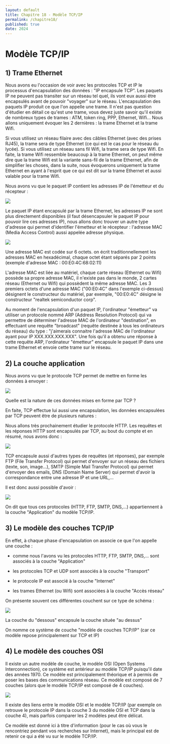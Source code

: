 ```yaml
---
layout: default
title: Chapitre 18 - Modèle TCP/IP
permalink: /chapitre18/
published: true
date: 2024
---
```


# Modèle TCP/IP

## 1) Trame Ethernet

Nous avons eu l'occasion de voir avec les protocoles TCP et IP le processus d'encapsulation des données : "IP encapsule TCP". Les paquets IP ne peuvent pas transiter sur un réseau tel quel, ils vont eux aussi être encapsulés avant de pouvoir "voyager" sur le réseau. L'encapsulation des paquets IP produit ce que l'on appelle une trame. Il n'est pas question d'étudier en détail ce qu'est une trame, vous devez juste savoir qu'il existe de nombreux types de trames : ATM, token ring, PPP, Ethernet, Wifi... Nous allons uniquement évoquer les 2 dernières : la trame Ethernet et la trame Wifi.

Si vous utilisez un réseau filaire avec des câbles Ethernet (avec des prises RJ45), la trame sera de type Ethernet (ce qui est le cas pour le réseau du lycée). Si vous utilisez un réseau sans fil Wifi, la trame sera de type Wifi. En faite, la trame Wifi ressemble beaucoup à la trame Ethernet, on peut même dire que la trame Wifi est la variante sans-fil de la trame Ethernet, afin de simplifier les choses, dans la suite, nous évoquerons uniquement la trame Ethernet en ayant à l'esprit que ce qui est dit sur la trame Ethernet et aussi valable pour la trame Wifi.

Nous avons vu que le paquet IP contient les adresses IP de l'émetteur et du récepteur :

![](img/c18c_1.jpg)

Le paquet IP étant encapsulé par la trame Ethernet, les adresses IP ne sont plus directement disponibles (il faut désencapsuler le paquet IP pour pouvoir lire ces adresses IP), nous allons donc trouver un autre type d'adresse qui permet d'identifier l'émetteur et le récepteur : l'adresse MAC (Media Access Control) aussi appelée adresse physique.

![](img/c18c_2.jpg)

Une adresse MAC est codée sur 6 octets. on écrit traditionnellement les adresses MAC en hexadécimal, chaque octet étant séparés par 2 points (exemple d'adresse MAC : 00:E0:4C:68:02:11)

L'adresse MAC est liée au matériel, chaque carte réseau (Ethernet ou Wifi) possède sa propre adresse MAC, il n'existe pas dans le monde, 2 cartes réseau (Ethernet ou Wifi) qui possèdent la même adresse MAC. Les 3 premiers octets d'une adresse MAC ("00:E0:4C" dans l'exemple ci-dessus) désignent le constructeur du matériel, par exemple, "00:E0:4C" désigne le constructeur "realtek semiconductor corp".

Au moment de l'encapsulation d'un paquet IP, l'ordinateur "émetteur" va utiliser un protocole nommé ARP (Address Resolution Protocol) qui va permettre de déterminer l'adresse MAC de l'ordinateur "destination", en effectuant une requête "broadcast" (requête destinée à tous les ordinateurs du réseau) du type : "j'aimerais connaitre l'adresse MAC de l'ordinateur ayant pour IP XXX.XXX.XXX.XXX". Une fois qu'il a obtenu une réponse à cette requête ARP, l'ordinateur "émetteur" encapsule le paquet IP dans une trame Ethernet et envoie cette trame sur le réseau.

## 2) La couche application

Nous avons vu que le protocole TCP permet de mettre en forme les données à envoyer :

![](img/c18c_3.jpg)

Quelle est la nature de ces données mises en forme par TCP ?

En faite, TCP effectue lui aussi une encapsulation, les données encapsulées par TCP peuvent être de plusieurs natures :

Nous allons très prochainement étudier le protocole HTTP. Les requêtes et les réponses HTTP sont encapsulés par TCP, au bout du compte et en résumé, nous avons donc :

![](img/c18c_4.jpg)

TCP encapsule aussi d'autres types de requêtes (et réponses), par exemple FTP (File Transfer Protocol) qui permet d'envoyer sur un réseau des fichiers (texte, son, image...), SMTP (Simple Mail Transfer Protocol) qui permet d'envoyer des emails, DNS (Domain Name Server) qui permet d'avoir la correspondance entre une adresse IP et une URL,...

Il est donc aussi possible d'avoir :

![](img/c18c_5.jpg)

On dit que tous ces protocoles (HTTP, FTP, SMTP, DNS,...) appartiennent à la couche "Application" du modèle TCP/IP.

## 3) Le modèle des couches TCP/IP

En effet, à chaque phase d'encapsulation on associe ce que l'on appelle une couche :

- comme nous l'avons vu les protocoles HTTP, FTP, SMTP, DNS,... sont associés à la couche "Application"

- les protocoles TCP et UDP sont associés à la couche "Transport"

- le protocole IP est associé à la couche "Internet"

- les trames Ethernet (ou Wifi) sont associées à la couche "Accès réseau"

On présente souvent ces différentes couchent sur ce type de schéma :


![](img/c18c_6.jpg)

La couche du "dessous" encapsule la couche située "au dessus"

On nomme ce système de couche "modèle de couches TCP/IP" (car ce modèle repose principalement sur TCP et IP)

## 4) Le modèle des couches OSI

Il existe un autre modèle de couche, le modèle OSI (Open Systems Interconnection), ce système est antérieur au modèle TCP/IP puisqu'il date des années 1970. Ce modèle est principalement théorique et à permis de poser les bases des communications réseau. Ce modèle est composé de 7 couches (alors que le modèle TCP/IP est composé de 4 couches).

![](img/c18c_7.jpg)

Il existe des liens entre le modèle OSI et le modèle TCP/IP (par exemple on retrouve le protocole IP dans la couche 3 du modèle OSI et TCP dans la couche 4), mais parfois comparer les 2 modèles peut être délicat.

Ce modèle est donné ici à titre d'information (pour le cas où vous le rencontriez pendant vos recherches sur Internet), mais le principal est de retenir ce qui a été vu sur le modèle TCP/IP.
